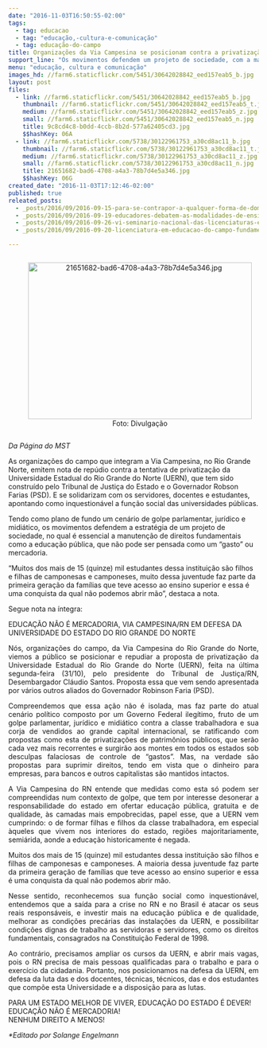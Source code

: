 ```yaml
---
date: "2016-11-03T16:50:55-02:00"
tags:
  - tag: educacao
  - tag: "educação,-cultura-e-comunicação"
  - tag: educação-do-campo
title: Organizações da Via Campesina se posicionam contra a privatização da Universidade Estadual do Rio Grande do Norte
support_line: "Os movimentos defendem um projeto de sociedade, com a manutenção de direitos fundamentais como uma educação pública e de qualidade, que não pode ser pensada como mercadoria"
menu: "educação, cultura e comunicação"
images_hd: //farm6.staticflickr.com/5451/30642028842_eed157eab5_b.jpg
layout: post
files:
  - link: //farm6.staticflickr.com/5451/30642028842_eed157eab5_b.jpg
    thumbnail: //farm6.staticflickr.com/5451/30642028842_eed157eab5_t.jpg
    medium: //farm6.staticflickr.com/5451/30642028842_eed157eab5_z.jpg
    small: //farm6.staticflickr.com/5451/30642028842_eed157eab5_n.jpg
    title: 9c8cd4c8-b0dd-4ccb-8b2d-577a62405cd3.jpg
    $$hashKey: 06A
  - link: //farm6.staticflickr.com/5738/30122961753_a30cd8ac11_b.jpg
    thumbnail: //farm6.staticflickr.com/5738/30122961753_a30cd8ac11_t.jpg
    medium: //farm6.staticflickr.com/5738/30122961753_a30cd8ac11_z.jpg
    small: //farm6.staticflickr.com/5738/30122961753_a30cd8ac11_n.jpg
    title: 21651682-bad6-4708-a4a3-78b7d4e5a346.jpg
    $$hashKey: 06G
created_date: "2016-11-03T17:12:46-02:00"
published: true
releated_posts:
  - _posts/2016/09/2016-09-15-para-se-contrapor-a-qualquer-forma-de-dominacao-ou-ofensiva-conservadora-contra-a-educacao-estaremos-a-postos.md
  - _posts/2016/09/2016-09-19-educadores-debatem-as-modalidades-de-ensino-durante-encontro.md
  - _posts/2016/09/2016-09-26-vi-seminario-nacional-das-licenciaturas-em-educacao-do-campo-denuncia-governo-temer.md
  - _posts/2016/09/2016-09-20-licenciatura-em-educacao-do-campo-fundamental-ao-campo-e-a-cidade-alvo-do-estado-e-do-mercado.md

---
```

<div style="text-align:center">
<figure class="image" style="display:inline-block"><img alt="21651682-bad6-4708-a4a3-78b7d4e5a346.jpg" height="315" src="//farm6.staticflickr.com/5738/30122961753_a30cd8ac11_b.jpg" width="450" />
<figcaption>Foto: Divulga&ccedil;&atilde;o</figcaption>
</figure>
</div>

<p><em>Da P&aacute;gina do MST</em></p>

<p>As organiza&ccedil;&otilde;es do campo que integram a Via Campesina, no Rio Grande Norte, emitem nota de rep&uacute;dio contra a tentativa de privatiza&ccedil;&atilde;o da Universidade Estadual do Rio Grande do Norte (UERN), que tem sido constru&iacute;do pelo Tribunal de Justi&ccedil;a do Estado e o Governador Robson Farias (PSD). E se solidarizam com os servidores, docentes e estudantes, apontando como inquestion&aacute;vel a fun&ccedil;&atilde;o social das universidades p&uacute;blicas.</p>

<p>Tendo como plano de fundo um cen&aacute;rio de golpe parlamentar, jur&iacute;dico e midi&aacute;tico, os movimentos defendem a estrat&eacute;gia de um projeto de sociedade, no qual &eacute; essencial a manuten&ccedil;&atilde;o de direitos fundamentais como a educa&ccedil;&atilde;o p&uacute;blica, que n&atilde;o pode ser pensada como um &ldquo;gasto&rdquo; ou mercadoria. &nbsp;</p>

<p>&ldquo;Muitos dos mais de 15 (quinze) mil estudantes dessa institui&ccedil;&atilde;o s&atilde;o filhos e filhas de camponesas e camponeses, muito dessa juventude faz parte da primeira gera&ccedil;&atilde;o da fam&iacute;lias que teve acesso ao ensino superior e essa &eacute; uma conquista da qual n&atilde;o podemos abrir m&atilde;o&rdquo;, destaca a nota.</p>

<p>Segue nota na &iacute;ntegra:</p>

<p>EDUCA&Ccedil;&Atilde;O N&Atilde;O &Eacute; MERCADORIA, VIA CAMPESINA/RN EM DEFESA DA UNIVERSIDADE DO ESTADO DO RIO GRANDE DO NORTE</p>

<p style="text-align: justify;">N&oacute;s, organiza&ccedil;&otilde;es do campo, da Via Campesina do Rio Grande do Norte, viemos a p&uacute;blico se posicionar e repudiar a proposta de privatiza&ccedil;&atilde;o da Universidade Estadual do Rio Grande do Norte (UERN), feita na &uacute;ltima segunda-feira (31/10), pelo presidente do Tribunal de Justi&ccedil;a/RN, Desembargador Cl&aacute;udio Santos. Proposta essa que vem sendo apresentada por v&aacute;rios outros aliados do Governador Robinson Faria (PSD).</p>

<p style="text-align: justify;">Compreendemos que essa a&ccedil;&atilde;o n&atilde;o &eacute; isolada, mas faz parte do atual cen&aacute;rio pol&iacute;tico composto por um Governo Federal ileg&iacute;timo, fruto de um golpe parlamentar, jur&iacute;dico e midi&aacute;tico contra a classe trabalhadora e sua corja de vendidos ao grande capital internacional, se ratificando com propostas como esta de privatiza&ccedil;&otilde;es de patrim&ocirc;nios p&uacute;blicos, que ser&atilde;o cada vez mais recorrentes e surgir&atilde;o aos montes em todos os estados sob desculpas falaciosas de controle de &ldquo;gastos&rdquo;. Mas, na verdade s&atilde;o propostas para suprimir direitos, tendo em vista que o dinheiro para empresas, para bancos e outros capitalistas s&atilde;o mantidos intactos.</p>

<p style="text-align: justify;">A Via Campesina do RN entende que medidas como esta s&oacute; podem ser compreendidas num contexto de golpe, que tem por interesse desonerar a responsabilidade do estado em ofertar educa&ccedil;&atilde;o p&uacute;blica, gratuita e de qualidade, &agrave;s camadas mais empobrecidas, papel esse, que a UERN vem cumprindo: o de formar filhas e filhos da classe trabalhadora, em especial &agrave;queles que vivem nos interiores do estado, regi&otilde;es majoritariamente, semi&aacute;rida, aonde a educa&ccedil;&atilde;o historicamente &eacute; negada.</p>

<p style="text-align: justify;">Muitos dos mais de 15 (quinze) mil estudantes dessa institui&ccedil;&atilde;o s&atilde;o filhos e filhas de camponesas e camponeses. A maioria dessa juventude faz parte da primeira gera&ccedil;&atilde;o de fam&iacute;lias que teve acesso ao ensino superior e essa &eacute; uma conquista da qual n&atilde;o podemos abrir m&atilde;o.</p>

<p style="text-align: justify;">Nesse sentido, reconhecemos sua fun&ccedil;&atilde;o social como inquestion&aacute;vel, entendemos que a sa&iacute;da para a crise no RN e no Brasil &eacute; atacar os seus reais respons&aacute;veis, e investir mais na educa&ccedil;&atilde;o p&uacute;blica e de qualidade, melhorar as condi&ccedil;&otilde;es prec&aacute;rias das instala&ccedil;&otilde;es da UERN, e possibilitar condi&ccedil;&otilde;es dignas de trabalho as servidoras e servidores, como os direitos fundamentais, consagrados na Constitui&ccedil;&atilde;o Federal de 1998.</p>

<p style="text-align: justify;">Ao contr&aacute;rio, precisamos ampliar os cursos da UERN, e abrir mais vagas, pois o RN precisa de mais pessoas qualificadas para o trabalho e para o exerc&iacute;cio da cidadania. Portanto, nos posicionamos na defesa da UERN, em defesa da luta das e dos docentes, t&eacute;cnicas, t&eacute;cnicos, das e dos estudantes que comp&otilde;e esta Universidade e a disposi&ccedil;&atilde;o para as lutas.&nbsp;</p>

<p>PARA UM ESTADO MELHOR DE VIVER, EDUCA&Ccedil;&Atilde;O DO ESTADO &Eacute; DEVER!<br />
EDUCA&Ccedil;&Atilde;O N&Atilde;O &Eacute; MERCADORIA!<br />
NENHUM DIREITO A MENOS!</p>

<p><em>*Editado por Solange Engelmann</em></p>

